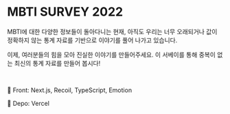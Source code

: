 # MBTI SURVEY 2022

MBTI에 대한 다양한 정보들이 돌아다니는 현재, 아직도 우리는 너무 오래되거나 값이 정확하지 않는 통계 자료를 기반으로 이야기를 풀어 나가고 있습니다.

이제, 여러분들의 힘을 모아 진실한 이야기를 만들어주세요. 이 서베이를 통해 중복이 없는 최신의 통계 자료를 만들어 봅시다!
  
<br />

📌 Front: Next.js, Recoil, TypeScript, Emotion 

📌 Depo: Vercel
